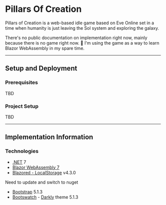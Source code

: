 # Pillars Of Creation
Pillars of Creation is a web-based idle game based on Eve Online set in a time when humanity is just leaving the Sol system and exploring the galaxy.

There's no public documentation on implementation right now, mainly because there is no game right now. 🙂  I'm using the game as a way to learn Blazor WebAssembly in my spare time.

---

## Setup and Deployment
### Prerequisites
TBD

### Project Setup
TBD

---

## Implementation Information
### Technologies
* [.NET](https://dotnet.microsoft.com) 7
* [Blazor WebAssembly 7](https://docs.microsoft.com/en-us/aspnet/core/blazor/?view=aspnetcore-7.0)
* [Blazored - LocalStorage](https://www.nuget.org/packages/Blazored.LocalStorage/) v4.3.0

Need to update and switch to nuget
* [Bootstrap](https://getbootstrap.com) 5.1.3
* [Bootswatch](https://bootswatch.com) - [Darkly](https://bootswatch.com/darkly/) theme 5.1.3
